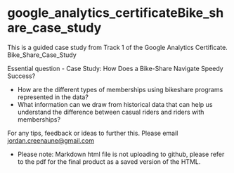 # google_analytics_certificateBike_share_case_study
This is a guided case study from Track 1 of the Google Analytics Certificate. Bike_Share_Case_Study

Essential question - Case Study: How Does a Bike-Share Navigate Speedy Success? 

  - How are the different types of memberships using bikeshare programs represented in the data? 
  - What information can we draw from historical data that can help us understand the difference between casual riders and riders with memberships?


For any tips, feedback or ideas to further this. Please email jordan.creenaune@gmail.com

 - Please note: Markdown html file is not uploading to github, please refer to the pdf for the final product as a saved version of the HTML. 

